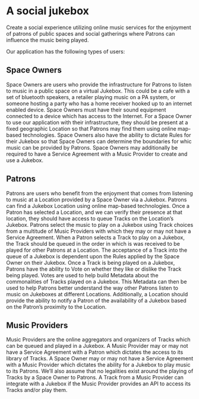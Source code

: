 # A social jukebox

Create a social experience utilizing online music services for the enjoyment of patrons of public spaces and social gatherings where Patrons can influence the music being played.  

Our application has the following types of users:

## Space Owners
    
Space Owners are users who provide the infrastructure for Patrons to listen to music in a  public space on a virtual Jukebox.  This could be a cafe with a set of bluetooth speakers, a retailer playing music on a PA system, or someone hosting a party who has a home receiver hooked up to an internet enabled device.  Space Owners must have their sound equipment connected to a device which has access to the Internet.  For a Space Owner to use our application with their infrastructure, they should be present at a fixed geographic Location so that Patrons may find them using online map-based technologies.  Space Owners also have the ability to dictate Rules for their Jukebox so that Space Owners can determine the boundaries for whic music can be provided by Patrons.  Space Owners may additionally be required to have a Service Agreement with a Music Provider to create and use a Jukebox.

## Patrons

Patrons are users who benefit from the enjoyment that comes from listening to music at a Location provided by a Space Owner via a Jukebox.  Patrons can find a Jukebox Location using online map-based technologies.  Once a Patron has selected a Location, and we can verify their presence at that location, they should have access to queue Tracks on the Location’s Jukebox.  Patrons select the music to play on a Jukebox using Track choices from a multitude of Music Providers with which they may or may not have a Service Agreement.  When a Patron selects a Track to play on a Jukebox, the Track should be queued in the order in which is was received to be played for other Patrons at a Location.  The acceptance of a Track into the queue of a Jukebox is dependent upon the Rules applied by the Space Owner on their Jukebox.  Once a Track is being played on a Jukebox, Patrons have the ability to Vote on whether they like or dislike the Track being played.  Votes are used to help build Metadata about the commonalities of Tracks played on a Jukebox.  This Metadata can then be used to help Patrons better understand the way other Patrons listen to music on Jukeboxes at different Locations.  Additionally, a Location should provide the ability to notify a Patron of the availability of a Jukebox based on the Patron’s proximity to the Location.

## Music Providers

Music Providers are the online aggregators and organizers of Tracks which can be queued and played in a Jukebox.   A Music Provider may or may not have a Service Agreement with a Patron which dictates the access to its library of Tracks.  A Space Owner may or may not have a Service Agreement with a Music Provider which dictates the ability for a Jukebox to play music to its Patrons.  We’ll also assume that no legalities exist around the playing of Tracks by a Space Owner to Patrons.   A Track from a Music Provider can integrate with a Jukebox if the Music Provider provides an API to access its Tracks and/or play them.

